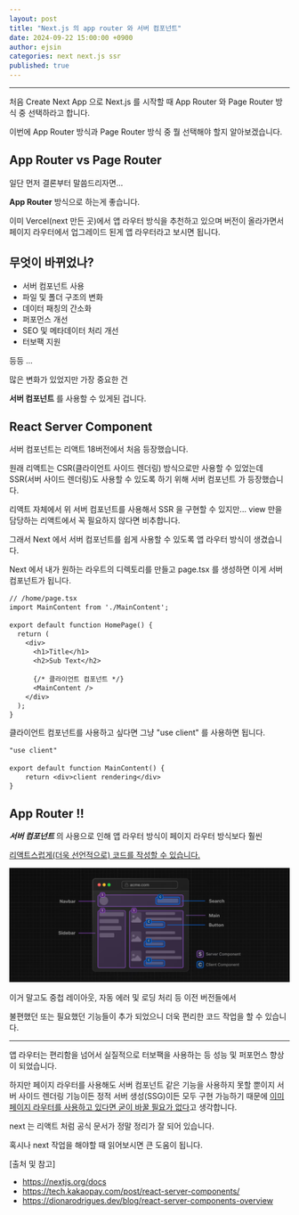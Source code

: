 ```yaml
---
layout: post
title: "Next.js 의 app router 와 서버 컴포넌트"
date: 2024-09-22 15:00:00 +0900
author: ejsin
categories: next next.js ssr
published: true
---
```


<hr>
처음 Create Next App 으로 Next.js 를 시작할 때
App Router 와 Page Router 방식 중 선택하라고 합니다.

이번에 App Router 방식과 Page Router 방식 중 뭘 선택해야 할지 알아보겠습니다.

## App Router vs Page Router

일단 먼저 결론부터 말씀드리자면...

**App Router** 방식으로 하는게 좋습니다.

이미 Vercel(next 만든 곳)에서 앱 라우터 방식을 추천하고 있으며
버전이 올라가면서 페이지 라우터에서 업그레이드 된게 앱 라우터라고 보시면 됩니다.

## 무엇이 바뀌었나?

- 서버 컴포넌트 사용
- 파일 및 폴더 구조의 변화
- 데이터 패칭의 간소화
- 퍼포먼스 개선
- SEO 및 메타데이터 처리 개선
- 터보팩 지원

등등 ...

많은 변화가 있었지만 가장 중요한 건 

**서버 컴포넌트** 를 사용할 수 있게된 겁니다.

## React Server Component

서버 컴포넌트는 리액트 18버전에서 처음 등장했습니다.

원래 리액트는 CSR(클라이언트 사이드 렌더링) 방식으로만 사용할 수 있었는데 SSR(서버 사이드 렌더링)도 사용할 수 있도록 하기 위해 서버 컴포넌트 가 등장했습니다.

리액트 자체에서 위 서버 컴포넌트를 사용해서 SSR 을 구현할 수 있지만...
view 만을 담당하는 리액트에서 꼭 필요하지 않다면 비추합니다.

그래서 Next 에서 서버 컴포넌트를 쉽게 사용할 수 있도록 앱 라우터 방식이 생겼습니다.

Next 에서 내가 원하는 라우트의 디렉토리를 만들고 page.tsx 를 생성하면
이게 서버 컴포넌트가 됩니다.

```tsx
// /home/page.tsx
import MainContent from './MainContent';

export default function HomePage() {
  return (
    <div>
      <h1>Title</h1>
      <h2>Sub Text</h2>

      {/* 클라이언트 컴포넌트 */}
      <MainContent /> 
    </div>
  );
}
```

클라이언트 컴포넌트를 사용하고 싶다면 그냥 "use client" 를 사용하면 됩니다.

```tsx
"use client"

export default function MainContent() {
    return <div>client rendering</div>
}
```

## App Router !!

***서버 컴포넌트*** 의 사용으로 인해 앱 라우터 방식이 페이지 라우터 방식보다 훨씬

<u>리액트스럽게(더욱 선언적으로) 코드를 작성할 수 있습니다.</u>

![components](/assets/images/ejsin/page_vs_app/components.png)

이거 말고도 중첩 레이아웃, 자동 에러 및 로딩 처리 등 이전 버전들에서

불편했던 또는 필요했던 기능들이 추가 되었으니 더욱 편리한 코드 작업을 할 수 있습니다.

<hr>

앱 라우터는 편리함을 넘어서 실질적으로 터보팩을 사용하는 등 성능 및 퍼포먼스 향상이 되었습니다. 

하지만 페이지 라우터를 사용해도 서버 컴포넌트 같은 기능을 사용하지 못할 뿐이지
서버 사이드 렌더링 기능이든 정적 서버 생성(SSG)이든 모두 구현 가능하기 때문에 <u>이미 페이지 라우터를 사용하고 있다면 굳이 바꿀 필요가 없다</u>고 생각합니다.

next 는 리액트 처럼 공식 문서가 정말 정리가 잘 되어 있습니다.

혹시나 next 작업을 해야할 때 읽어보시면 큰 도움이 됩니다.

[출처 및 참고]

- https://nextjs.org/docs
- https://tech.kakaopay.com/post/react-server-components/
- https://dionarodrigues.dev/blog/react-server-components-overview